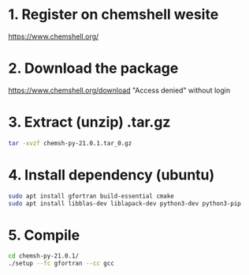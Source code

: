 # 1. Register on chemshell wesite  
https://www.chemshell.org/
# 2. Download the package
https://www.chemshell.org/download "Access denied" without login
# 3. Extract (unzip) .tar.gz
```bash
tar -xvzf chemsh-py-21.0.1.tar_0.gz
```
# 4. Install dependency (ubuntu)
```bash
sudo apt install gfortran build-essential cmake
sudo apt install libblas-dev liblapack-dev python3-dev python3-pip
```
# 5. Compile
```bash
cd chemsh-py-21.0.1/
./setup --fc gfortran --cc gcc
```
